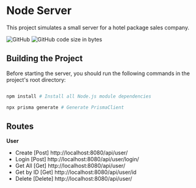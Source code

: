 # Node Server

This project simulates a small server for a hotel package sales company.

![GitHub](https://img.shields.io/github/license/ThiagoDSMarcelino/node-server?color=blue)
![GitHub code size in bytes](https://img.shields.io/github/languages/code-size/ThiagoDSMarcelino/node-server)

## Building the Project

Before starting the server, you should run the following commands in the project's root directory:

```Bash

npm install # Install all Node.js module dependencies

npx prisma generate # Generate PrismaClient

```

## Routes

**User**

* Create [Post] http://localhost:8080/api/user/
* Login [Post] http://localhost:8080/api/user/login/
* Get All [Get] http://localhost:8080/api/user/
* Get by ID [Get] http://localhost:8080/api/user/id
* Delete [Delete] http://localhost:8080/api/user/
